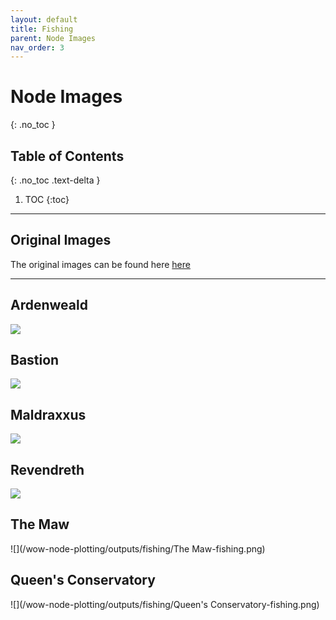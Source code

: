 ```yaml
---
layout: default
title: Fishing
parent: Node Images
nav_order: 3
---
```


# Node Images
{: .no_toc }

## Table of Contents
{: .no_toc .text-delta }

1. TOC
{:toc}

---

## Original Images
The original images can be found here [here](https://github.com/Sillocan/wow-node-plotting/tree/main/outputs)

---

## Ardenweald

![](/wow-node-plotting/outputs/fishing/Ardenweald-fishing.png)

## Bastion

![](/wow-node-plotting/outputs/fishing/Bastion-fishing.png)

## Maldraxxus

![](/wow-node-plotting/outputs/fishing/Maldraxxus-fishing.png)

## Revendreth

![](/wow-node-plotting/outputs/fishing/Revendreth-fishing.png)

## The Maw

![](/wow-node-plotting/outputs/fishing/The Maw-fishing.png)

## Queen's Conservatory

![](/wow-node-plotting/outputs/fishing/Queen's Conservatory-fishing.png)

